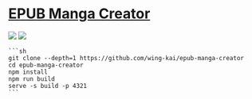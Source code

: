 # [EPUB Manga Creator](https://github.com/wing-kai/epub-manga-creator)

![](https://img.shields.io/github/license/wing-kai/epub-manga-creator?style=flat-square) ![](https://img.shields.io/github/last-commit/scillidan/epub-manga-creator/master?label=last%20commit%20(fork)&style=flat-square)

````{tab} From source
```sh
git clone --depth=1 https://github.com/wing-kai/epub-manga-creator
cd epub-manga-creator
npm install
npm run build
serve -s build -p 4321
```
````